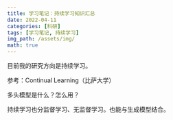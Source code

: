 ```yaml
---
title: 学习笔记：持续学习知识汇总
date: 2022-04-11
categories: [科研]
tags: [学习笔记, 持续学习]
img_path: /assets/img/
math: true
---
```


目前我的研究方向是持续学习。



参考：Continual Learning（比萨大学）




多头模型是什么？怎么用？


持续学习也分监督学习、无监督学习。也能与生成模型结合。